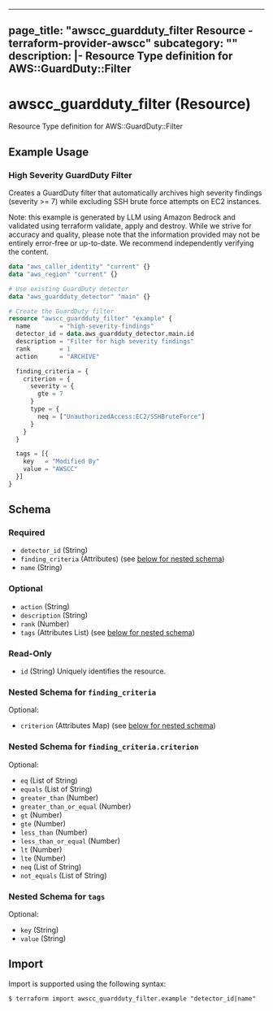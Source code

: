 
---
page_title: "awscc_guardduty_filter Resource - terraform-provider-awscc"
subcategory: ""
description: |-
  Resource Type definition for AWS::GuardDuty::Filter
---

# awscc_guardduty_filter (Resource)

Resource Type definition for AWS::GuardDuty::Filter

## Example Usage

### High Severity GuardDuty Filter

Creates a GuardDuty filter that automatically archives high severity findings (severity >= 7) while excluding SSH brute force attempts on EC2 instances.
                                
Note: this example is generated by LLM using Amazon Bedrock and validated using terraform validate, apply and destroy. While we strive for accuracy and quality, please note that the information provided may not be entirely error-free or up-to-date. We recommend independently verifying the content.

```terraform
data "aws_caller_identity" "current" {}
data "aws_region" "current" {}

# Use existing GuardDuty detector
data "aws_guardduty_detector" "main" {}

# Create the GuardDuty filter
resource "awscc_guardduty_filter" "example" {
  name        = "high-severity-findings"
  detector_id = data.aws_guardduty_detector.main.id
  description = "Filter for high severity findings"
  rank        = 1
  action      = "ARCHIVE"

  finding_criteria = {
    criterion = {
      severity = {
        gte = 7
      }
      type = {
        neq = ["UnauthorizedAccess:EC2/SSHBruteForce"]
      }
    }
  }

  tags = [{
    key   = "Modified By"
    value = "AWSCC"
  }]
}
```

<!-- schema generated by tfplugindocs -->
## Schema

### Required

- `detector_id` (String)
- `finding_criteria` (Attributes) (see [below for nested schema](#nestedatt--finding_criteria))
- `name` (String)

### Optional

- `action` (String)
- `description` (String)
- `rank` (Number)
- `tags` (Attributes List) (see [below for nested schema](#nestedatt--tags))

### Read-Only

- `id` (String) Uniquely identifies the resource.

<a id="nestedatt--finding_criteria"></a>
### Nested Schema for `finding_criteria`

Optional:

- `criterion` (Attributes Map) (see [below for nested schema](#nestedatt--finding_criteria--criterion))

<a id="nestedatt--finding_criteria--criterion"></a>
### Nested Schema for `finding_criteria.criterion`

Optional:

- `eq` (List of String)
- `equals` (List of String)
- `greater_than` (Number)
- `greater_than_or_equal` (Number)
- `gt` (Number)
- `gte` (Number)
- `less_than` (Number)
- `less_than_or_equal` (Number)
- `lt` (Number)
- `lte` (Number)
- `neq` (List of String)
- `not_equals` (List of String)



<a id="nestedatt--tags"></a>
### Nested Schema for `tags`

Optional:

- `key` (String)
- `value` (String)

## Import

Import is supported using the following syntax:

```shell
$ terraform import awscc_guardduty_filter.example "detector_id|name"
```
